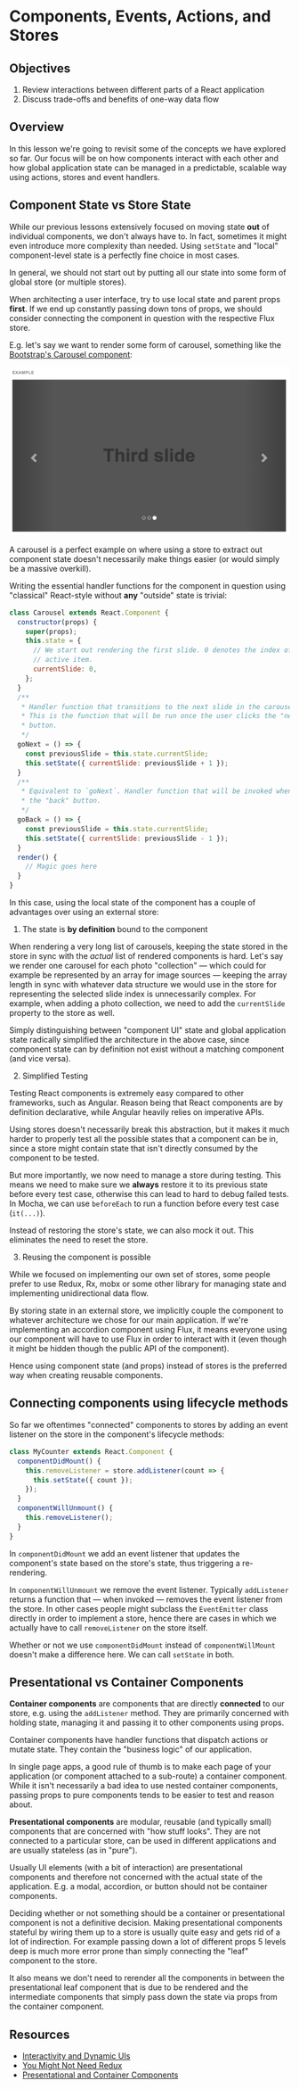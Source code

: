 # Components, Events, Actions, and Stores

## Objectives

1. Review interactions between different parts of a React application
2. Discuss trade-offs and benefits of one-way data flow

## Overview

In this lesson we're going to revisit some of the concepts we have explored so
far. Our focus will be on how components interact with each other and how global
application state can be managed in a predictable, scalable way using actions,
stores and event handlers.

## Component State vs Store State

While our previous lessons extensively focused on moving state **out** of
individual components, we don't always have to. In fact, sometimes it might even
introduce more complexity than needed. Using `setState` and "local"
component-level state is a perfectly fine choice in most cases.

In general, we should not start out by putting all our state into some form of
global store (or multiple stores).

When architecting a user interface, try to use local state and parent props
**first**. If we end up constantly passing down tons of props, we should
consider connecting the component in question with the respective Flux store.

E.g. let's say we want to render some form of carousel, something like the
[Bootstrap's Carousel component](http://getbootstrap.com/javascript/#carousel):

![Bootstrap Carousel][carousel]

A carousel is a perfect example on where using a store to extract out component
state doesn't necessarily make things easier (or would simply be a massive
overkill).

Writing the essential handler functions for the component in question using
"classical" React-style without **any** "outside" state is trivial:

```js
class Carousel extends React.Component {
  constructor(props) {
    super(props);
    this.state = {
      // We start out rendering the first slide. 0 denotes the index of the
      // active item.
      currentSlide: 0,
    };
  }
  /**
   * Handler function that transitions to the next slide in the carousel.
   * This is the function that will be run once the user clicks the "next"
   * button.
   */
  goNext = () => {
    const previousSlide = this.state.currentSlide;
    this.setState({ currentSlide: previousSlide + 1 });
  }
  /**
   * Equivalent to `goNext`. Handler function that will be invoked when clicking
   * the "back" button.
   */
  goBack = () => {
    const previousSlide = this.state.currentSlide;
    this.setState({ currentSlide: previousSlide - 1 });
  }
  render() {
    // Magic goes here
  }
}
```

In this case, using the local state of the component has a couple of advantages
over using an external store:

1. The state is **by definition** bound to the component

  When rendering a very long list of carousels, keeping the state stored in the
  store in sync with the _actual_ list of rendered components is hard. Let's say
  we render one carousel for each photo "collection" — which could for example
  be represented by an array for image sources — keeping the array length in sync
  with whatever data structure we would use in the store for representing the
  selected slide index is unnecessarily complex. For example, when adding a photo
  collection, we need to add the `currentSlide` property to the store as well.

  Simply distinguishing between "component UI" state and global application state
  radically simplified the architecture in the above case, since component state
  can by definition not exist without a matching component (and vice versa).

2. Simplified Testing

  Testing React components is extremely easy compared to other frameworks, such as
  Angular. Reason being that React components are by definition declarative, while
  Angular heavily relies on imperative APIs.

  Using stores doesn't necessarily break this abstraction, but it makes it much
  harder to properly test all the possible states that a component can be in,
  since a store might contain state that isn't directly consumed by the component
  to be tested.

  But more importantly, we now need to manage a store during testing. This means
  we need to make sure we **always** restore it to its previous state before every
  test case, otherwise this can lead to hard to debug failed tests. In Mocha, we
  can use `beforeEach` to run a function before every test case (`it(...)`).

  Instead of restoring the store's state, we can also mock it out. This
  eliminates the need to reset the store.

3. Reusing the component is possible

  While we focused on implementing our own set of stores, some people prefer to
  use Redux, Rx, mobx or some other library for managing state and implementing
  unidirectional data flow.

  By storing state in an external store, we implicitly couple the component to
  whatever architecture we chose for our main application. If we're implementing
  an accordion component using Flux, it means everyone using our component will
  have to use Flux in order to interact with it (even though it might be hidden
  though the public API of the component).

  Hence using component state (and props) instead of stores is the preferred way
  when creating reusable components.

## Connecting components using lifecycle methods

So far we oftentimes "connected" components to stores by adding an event
listener on the store in the component's lifecycle methods:

```js
class MyCounter extends React.Component {
  componentDidMount() {
    this.removeListener = store.addListener(count => {
      this.setState({ count });
    });
  }
  componentWillUnmount() {
    this.removeListener();
  }
}
```

In `componentDidMount` we add an event listener that updates the component's
state based on the store's state, thus triggering a re-rendering.

In `componentWillUnmount` we remove the event listener. Typically `addListener`
returns a function that — when invoked — removes the event listener from the
store. In other cases people might subclass the `EventEmitter` class directly
in order to implement a store, hence there are cases in which we actually have
to call `removeListener` on the store itself.

Whether or not we use `componentDidMount` instead of `componentWillMount`
doesn't make a difference here. We can call `setState` in both.

## Presentational vs Container Components

**Container components** are components that are directly **connected** to our
store, e.g. using the `addListener` method. They are primarily concerned with
holding state, managing it and passing it to other components using props.

Container components have handler functions that dispatch actions or mutate
state. They contain the "business logic" of our application.

In single page apps, a good rule of thumb is to make each page of your
application (or component attached to a sub-route) a container component. While
it isn't necessarily a bad idea to use nested container components, passing
props to pure components tends to be easier to test and reason about.

**Presentational components** are modular, reusable (and typically small)
components that are concerned with "how stuff looks". They are not connected to
a particular store, can be used in different applications and are usually
stateless (as in "pure").

Usually UI elements (with a bit of interaction) are presentational components
and therefore not concerned with the actual state of the application. E.g. a
modal, accordion, or button should not be container components.

Deciding whether or not something should be a container or presentational
component is not a definitive decision. Making presentational components stateful
by wiring them up to a store is usually quite easy and gets rid of a lot of
indirection. For example passing down a lot of different props 5 levels deep is
much more error prone than simply connecting the "leaf" component to the store.

It also means we don't need to rerender all the components in between the
presentational leaf component that is due to be rendered and the intermediate
components that simply pass down the state via props from the container
component.

## Resources

- [Interactivity and Dynamic UIs](https://facebook.github.io/react/docs/interactivity-and-dynamic-uis.html)
- [You Might Not Need Redux](https://medium.com/@dan_abramov/you-might-not-need-redux-be46360cf367#.7v3xs9al2)
- [Presentational and Container Components](https://medium.com/@dan_abramov/smart-and-dumb-components-7ca2f9a7c7d0#.jp0dni40i)

[carousel]: assets/carousel.png "Bootstrap Carousel"
